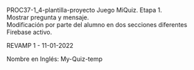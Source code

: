 PROC37-1_4-plantilla-proyecto
Juego MiQuiz. Etapa 1.  
Mostrar pregunta y mensaje.  
Modificación por parte del alumno en dos secciones diferentes  
Firebase activo. 

REVAMP 1 - 11-01-2022

Nombre en Inglés: My-Quiz-temp